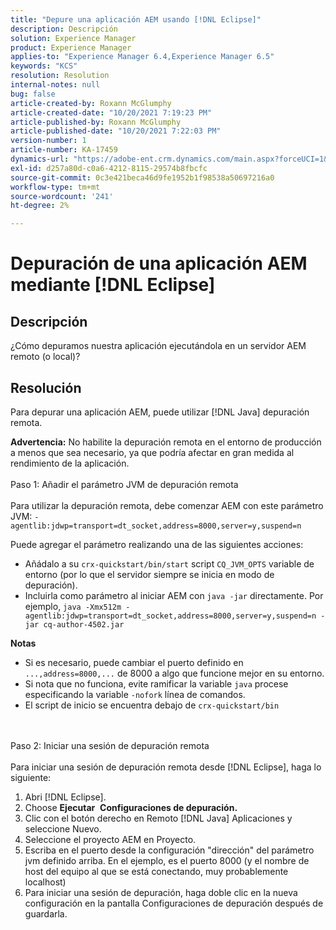 ```yaml
---
title: "Depure una aplicación AEM usando [!DNL Eclipse]"
description: Descripción
solution: Experience Manager
product: Experience Manager
applies-to: "Experience Manager 6.4,Experience Manager 6.5"
keywords: "KCS"
resolution: Resolution
internal-notes: null
bug: false
article-created-by: Roxann McGlumphy
article-created-date: "10/20/2021 7:19:23 PM"
article-published-by: Roxann McGlumphy
article-published-date: "10/20/2021 7:22:03 PM"
version-number: 1
article-number: KA-17459
dynamics-url: "https://adobe-ent.crm.dynamics.com/main.aspx?forceUCI=1&pagetype=entityrecord&etn=knowledgearticle&id=6d81c49c-da31-ec11-b6e5-000d3a5ba97a"
exl-id: d257a80d-c0a6-4212-8115-29574b8fbcfc
source-git-commit: 0c3e421beca46d9fe1952b1f98538a50697216a0
workflow-type: tm+mt
source-wordcount: '241'
ht-degree: 2%

---
```


# Depuración de una aplicación AEM mediante [!DNL Eclipse]

## Descripción


¿Cómo depuramos nuestra aplicación ejecutándola en un servidor AEM remoto (o local)?


## Resolución


Para depurar una aplicación AEM, puede utilizar [!DNL Java] depuración remota.

<b>Advertencia:</b> No habilite la depuración remota en el entorno de producción a menos que sea necesario, ya que podría afectar en gran medida al rendimiento de la aplicación.
<br><br>Paso 1: Añadir el parámetro JVM de depuración remota<br><br>
Para utilizar la depuración remota, debe comenzar AEM con este parámetro JVM:
`-agentlib:jdwp=transport=dt_socket,address=8000,server=y,suspend=n`

Puede agregar el parámetro realizando una de las siguientes acciones:

- Añádalo a su `crx-quickstart/bin/start` script `CQ_JVM_OPTS` variable de entorno (por lo que el servidor siempre se inicia en modo de depuración).
- Incluirla como parámetro al iniciar AEM con `java -jar` directamente. Por ejemplo, `java -Xmx512m -agentlib:jdwp=transport=dt_socket,address=8000,server=y,suspend=n -jar cq-author-4502.jar`


<b>Notas</b>

- Si es necesario, puede cambiar el puerto definido en `...,address=8000,...` de 8000 a algo que funcione mejor en su entorno.
- Si nota que no funciona, evite ramificar la variable `java` procese especificando la variable `-nofork` línea de comandos.
- El script de inicio se encuentra debajo de `crx-quickstart/bin`

<br><br>Paso 2: Iniciar una sesión de depuración remota<br><br>
Para iniciar una sesión de depuración remota desde [!DNL Eclipse], haga lo siguiente:

1. Abri [!DNL Eclipse].
2. Choose <b>Ejecutar</b>  <b>Configuraciones de depuración.</b>
3. Clic con el botón derecho en Remoto [!DNL Java] Aplicaciones y seleccione Nuevo.
4. Seleccione el proyecto AEM en Proyecto.
5. Escriba en el puerto desde la configuración &quot;dirección&quot; del parámetro jvm definido arriba. En el ejemplo, es el puerto 8000 (y el nombre de host del equipo al que se está conectando, muy probablemente localhost)
6. Para iniciar una sesión de depuración, haga doble clic en la nueva configuración en la pantalla Configuraciones de depuración después de guardarla.
